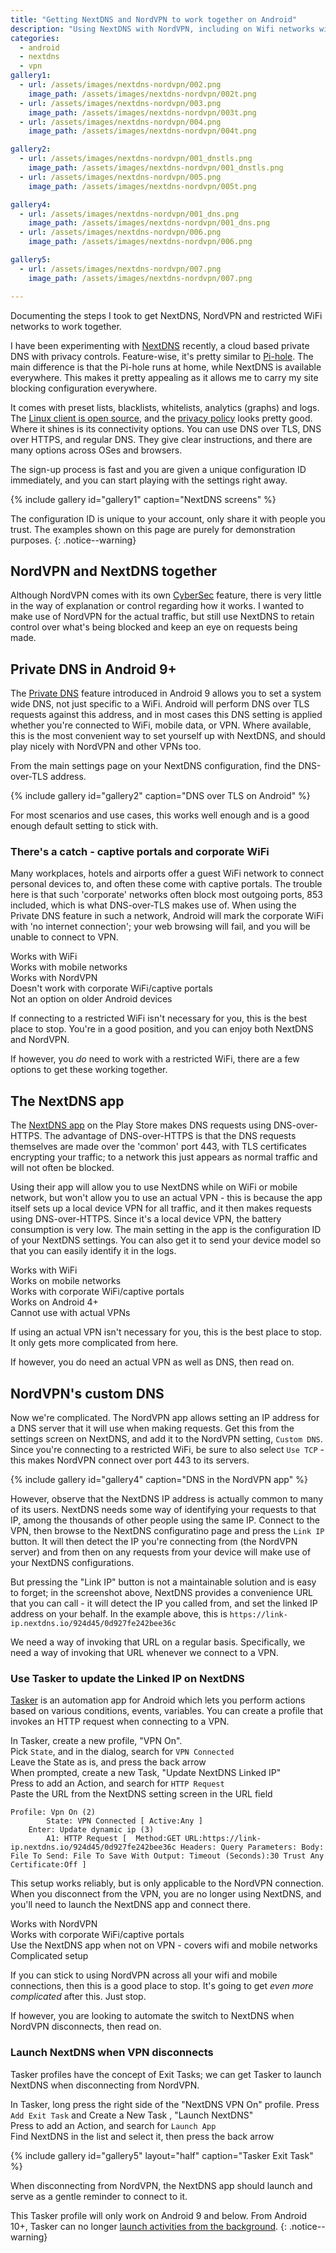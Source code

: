 ```yaml
---
title: "Getting NextDNS and NordVPN to work together on Android"
description: "Using NextDNS with NordVPN, including on Wifi networks with captive portals"
categories: 
  - android
  - nextdns
  - vpn
gallery1:
  - url: /assets/images/nextdns-nordvpn/002.png
    image_path: /assets/images/nextdns-nordvpn/002t.png
  - url: /assets/images/nextdns-nordvpn/003.png
    image_path: /assets/images/nextdns-nordvpn/003t.png
  - url: /assets/images/nextdns-nordvpn/004.png
    image_path: /assets/images/nextdns-nordvpn/004t.png

gallery2:
  - url: /assets/images/nextdns-nordvpn/001_dnstls.png
    image_path: /assets/images/nextdns-nordvpn/001_dnstls.png
  - url: /assets/images/nextdns-nordvpn/005.png
    image_path: /assets/images/nextdns-nordvpn/005t.png

gallery4:
  - url: /assets/images/nextdns-nordvpn/001_dns.png
    image_path: /assets/images/nextdns-nordvpn/001_dns.png
  - url: /assets/images/nextdns-nordvpn/006.png
    image_path: /assets/images/nextdns-nordvpn/006.png

gallery5:
  - url: /assets/images/nextdns-nordvpn/007.png
    image_path: /assets/images/nextdns-nordvpn/007.png

---
```


Documenting the steps I took to get NextDNS, NordVPN and restricted WiFi networks to work together.

I have been experimenting with [NextDNS](https://nextdns.io) recently, a cloud based private DNS with privacy controls.  Feature-wise, it's pretty similar to [Pi-hole](https://pi-hole.net/).  The main difference is that the Pi-hole runs at home, while NextDNS is available everywhere.  This makes it pretty appealing as it allows me to carry my site blocking configuration everywhere. 

It comes with preset lists, blacklists, whitelists, analytics (graphs) and logs.  The [Linux client is open source](https://github.com/nextdns/nextdns), and the [privacy policy](https://nextdns.io/privacy) looks pretty good. Where it shines is its connectivity options.  You can use DNS over TLS, DNS over HTTPS, and regular DNS.  They give clear instructions, and there are many options across OSes and browsers.

The sign-up process is fast and you are given a unique configuration ID immediately, and you can start playing with the settings right away.

{% include gallery id="gallery1"  caption="NextDNS screens" %}

The configuration ID is unique to your account, only share it with people you trust.  The examples shown on this page are purely for demonstration purposes.
{: .notice--warning}

## NordVPN and NextDNS together

Although NordVPN comes with its own [CyberSec](https://nordvpn.com/features/cybersec/) feature, there is very little in the way of explanation or control regarding how it works.  I wanted to make use of NordVPN for the actual traffic, but still use NextDNS to retain control over what's being blocked and keep an eye on requests being made.  



## Private DNS in Android 9+

The [Private DNS](https://android-developers.googleblog.com/2018/04/dns-over-tls-support-in-android-p.html) feature introduced in Android 9 allows you to set a system wide DNS, not just specific to a WiFi.  Android will perform DNS over TLS requests against this address, and in most cases this DNS setting is applied whether you're connected to WiFi, mobile data, or VPN.  Where available, this is the most convenient way to set yourself up with NextDNS, and should play nicely with NordVPN and other VPNs too.

From the main settings page on your NextDNS configuration, find the DNS-over-TLS address.  

{% include gallery id="gallery2"  caption="DNS over TLS on Android" %}

For most scenarios and use cases, this works well enough and is a good enough default setting to stick with.

### There's a catch - captive portals and corporate WiFi

Many workplaces, hotels and airports offer a guest WiFi network to connect personal devices to, and often these come with captive portals.  The trouble here is that such 'corporate' networks often block most outgoing ports, 853 included, which is what DNS-over-TLS makes use of.  When using the Private DNS feature in such a network, Android will mark the corporate WiFi with 'no internet connection'; your web browsing will fail, and you will be unable to connect to VPN.  

<i class="fas fa-check-circle"></i> Works with WiFi  
<i class="fas fa-check-circle"></i> Works with mobile networks  
<i class="fas fa-check-circle"></i> Works with NordVPN  
<i class="fas fa-times-circle"></i> Doesn't work with corporate WiFi/captive portals    
<i class="fas fa-times-circle"></i> Not an option on older Android devices    


If connecting to a restricted WiFi isn't necessary for you, this is the best place to stop.  You're in a good position, and you can enjoy both NextDNS and NordVPN.

If however, you _do_ need to work with a restricted WiFi, there are a few options to get these working together. 


## The NextDNS app

The [NextDNS app](https://play.google.com/store/apps/details?id=io.nextdns.NextDNS&hl=en_GB) on the Play Store makes DNS requests using DNS-over-HTTPS.  The advantage of DNS-over-HTTPS is that the DNS requests themselves are made over the 'common' port 443, with TLS certificates encrypting your traffic; to a network this just appears as normal traffic and will not often be blocked.  

Using their app will allow you to use NextDNS while on WiFi or mobile network, but won't allow you to use an actual VPN - this is because the app itself sets up a local device VPN for all traffic, and it then makes requests using DNS-over-HTTPS.  Since it's a local device VPN, the battery consumption is very low.  The main setting in the app is the configuration ID of your NextDNS settings.   You can also get it to send your device model so that you can easily identify it in the logs.  


<i class="fas fa-check-circle"></i> Works with WiFi  
<i class="fas fa-check-circle"></i> Works on mobile networks  
<i class="fas fa-check-circle"></i> Works with corporate WiFi/captive portals  
<i class="fas fa-check-circle"></i> Works on Android 4+  
<i class="fas fa-times-circle"></i> Cannot use with actual VPNs

If using an actual VPN isn't necessary for you, this is the best place to stop.  It only gets more complicated from here.

If however, you do need an actual VPN as well as DNS, then read on.


## NordVPN's custom DNS

Now we're complicated. The NordVPN app allows setting an IP address for a DNS server that it will use when making requests.  Get this from the settings screen on NextDNS, and add it to the NordVPN setting, `Custom DNS`.  Since you're connecting to a restricted WiFi, be sure to also select `Use TCP` - this makes NordVPN connect over port 443 to its servers.   

{% include gallery id="gallery4"  caption="DNS in the NordVPN app" %}

 However, observe that the NextDNS IP address is actually common to many of its users.  NextDNS needs some way of identifying your requests to that IP, among the thousands of other people using the same IP.  Connect to the VPN, then browse to the NextDNS configuratino page and press the `Link IP` button.  It will then detect the IP you're connecting from (the NordVPN server)  and from then on any requests from your device will make use of your NextDNS configurations.

 But pressing the "Link IP" button is not a maintainable solution and is easy to forget; in the screenshot above, NextDNS provides a convenience URL that you can call - it will detect the IP you called from, and set the linked IP address on your behalf. In the example above, this is `https://link-ip.nextdns.io/924d45/0d927fe242bee36c`

 We need a way of invoking that URL on a regular basis.  Specifically, we need a way of invoking that URL whenever we connect to a VPN.  

### Use Tasker to update the Linked IP on NextDNS

[Tasker](https://play.google.com/store/apps/details?id=net.dinglisch.android.taskerm&hl=en_GB) is an automation app for Android which lets you perform actions based on various conditions, events, variables.  You can create a profile that invokes an HTTP request when connecting to a VPN. 

In Tasker, create a new profile, "VPN On".    
Pick `State`, and in the dialog, search for `VPN Connected`  
Leave the State as is, and press the back arrow <i class="fas fa-arrow-left"></i>  
When prompted, create a new Task, "Update NextDNS Linked IP"  
Press <i class="fas fa-plus"></i> to add an Action, and search for `HTTP Request`   
Paste the URL from the NextDNS setting screen in the URL field    



```
Profile: Vpn On (2)
    	State: VPN Connected [ Active:Any ]
    Enter: Update dynamic ip (3)
    	A1: HTTP Request [  Method:GET URL:https://link-ip.nextdns.io/924d45/0d927fe242bee36c Headers: Query Parameters: Body: File To Send: File To Save With Output: Timeout (Seconds):30 Trust Any Certificate:Off ]

```

This setup works reliably, but is only applicable to the NordVPN connection.  When you disconnect from the VPN, you are no longer using NextDNS, and you'll need to launch the NextDNS app and connect there.  

<i class="fas fa-check-circle"></i> Works with NordVPN  
<i class="fas fa-check-circle"></i> Works with corporate WiFi/captive portals  
<i class="fas fa-check-circle"></i> Use the NextDNS app when not on VPN - covers wifi and mobile networks  
<i class="fas fa-times-circle"></i> Complicated setup  


If you can stick to using NordVPN across all your wifi and mobile connections, then this is a good place to stop.  It's going to get _even more complicated_ after this.  Just stop. 

If however, you are looking to automate the switch to NextDNS when NordVPN disconnects, then read on.  


### Launch NextDNS when VPN disconnects

Tasker profiles have the concept of Exit Tasks; we can get Tasker to launch NextDNS when disconnecting from NordVPN.  

In Tasker, long press the right side of the "NextDNS VPN On" profile. 
Press `Add Exit Task` and Create a New Task <i class="fas fa-plus"></i>, "Launch NextDNS"  
Press <i class="fas fa-plus"></i> to add an Action, and search for `Launch App`   
Find NextDNS in the list and select it, then press the back arrow <i class="fas fa-arrow-left"></i>  


{% include gallery id="gallery5" layout="half" caption="Tasker Exit Task" %}

When disconnecting from NordVPN, the NextDNS app should launch and serve as a gentle reminder to connect to it.  

This Tasker profile will only work on Android 9 and below.  From Android 10+, Tasker can no longer [launch activities from the background](https://developer.android.com/guide/components/activities/background-starts). 
{: .notice--warning}



